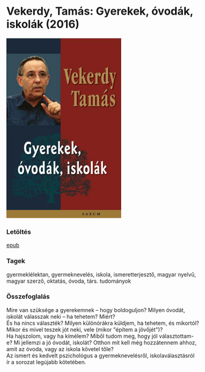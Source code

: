 # <a name="id_616">Vekerdy, Tamás: Gyerekek, óvodák, iskolák (2016)</a>
<img src="https://github.com/BercziSandor/calibre_lib/raw/main/libs/main/Vekerdy%2C%20Tamas/Gyerekek%2C%20ovodak%2C%20iskolak%20%28616%29/cover.jpg" alt="cover" width="300"/>

### Letöltés
[epub](https://github.com/BercziSandor/calibre_lib/raw/main/libs/main/Vekerdy%2C%20Tamas/Gyerekek%2C%20ovodak%2C%20iskolak%20%28616%29/Gyerekek%2C%20ovodak%2C%20iskolak%20-%20Vekerdy%2C%20Tamas.epub)

### Tagek
gyermeklélektan, gyermeknevelés, iskola, ismeretterjesztő, magyar nyelvű, magyar szerző, oktatás, óvoda, társ. tudományok

### Összefoglalás
<div>
<p>Mire van szüksége a gyerekemnek – hogy boldoguljon? Milyen óvodát, iskolát válasszak neki – ha tehetem? Miért? <br>És ha nincs választék? Milyen különórákra küldjem, ha tehetem, és mikortól? Mikor és mivel teszek jót neki, vele (mikor "építem a jövőjét")? <br>Ha hajszolom, vagy ha kímélem? Miből tudom meg, hogy jól választottam-e? Mi jellemzi a jó óvodát, iskolát? Otthon mit kell még hozzátennem ahhoz, amit az óvoda, vagy az iskola követel tőle? <br>Az ismert és kedvelt pszichológus a gyermeknevelésről, iskolaválasztásról ír a sorozat legújabb kötetében.</p></div>


